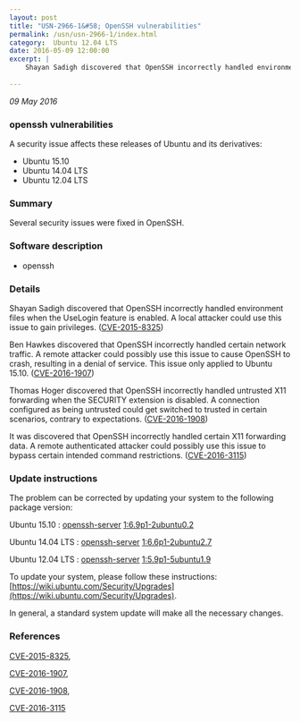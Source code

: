 ```yaml
---
layout: post
title: "USN-2966-1&#58; OpenSSH vulnerabilities"
permalink: /usn/usn-2966-1/index.html
category:  Ubuntu 12.04 LTS
date: 2016-05-09 12:00:00
excerpt: |
    Shayan Sadigh discovered that OpenSSH incorrectly handled environment files when the UseLogin feature is enabled. A local attacker could use this issue to gain privileges. ([CVE-2015-8325](http://people.ubuntu.com/~ubuntu-security/cve/CVE-2015-8325))
    
--- 
```

 
 

*09 May 2016*

### openssh vulnerabilities

A security issue affects these releases of Ubuntu and its derivatives:

* Ubuntu 15.10
* Ubuntu 14.04 LTS
* Ubuntu 12.04 LTS

### Summary

Several security issues were fixed in OpenSSH. 

### Software description

* openssh 

### Details

Shayan Sadigh discovered that OpenSSH incorrectly handled environment files when the UseLogin feature is enabled. A local attacker could use this issue to gain privileges. ([CVE-2015-8325](http://people.ubuntu.com/~ubuntu-security/cve/CVE-2015-8325))

Ben Hawkes discovered that OpenSSH incorrectly handled certain network traffic. A remote attacker could possibly use this issue to cause OpenSSH to crash, resulting in a denial of service. This issue only applied to Ubuntu 15.10. ([CVE-2016-1907](http://people.ubuntu.com/~ubuntu-security/cve/CVE-2016-1907))

Thomas Hoger discovered that OpenSSH incorrectly handled untrusted X11 forwarding when the SECURITY extension is disabled. A connection configured as being untrusted could get switched to trusted in certain scenarios, contrary to expectations. ([CVE-2016-1908](http://people.ubuntu.com/~ubuntu-security/cve/CVE-2016-1908))

It was discovered that OpenSSH incorrectly handled certain X11 forwarding data. A remote authenticated attacker could possibly use this issue to bypass certain intended command restrictions. ([CVE-2016-3115](http://people.ubuntu.com/~ubuntu-security/cve/CVE-2016-3115)) 

### Update instructions

The problem can be corrected by updating your system to the following package version:

Ubuntu 15.10
 : [openssh-server](https://launchpad.net/ubuntu/+source/openssh) <span> [1:6.9p1-2ubuntu0.2](https://launchpad.net/ubuntu/+source/openssh/1:6.9p1-2ubuntu0.2) </span> 

Ubuntu 14.04 LTS
 : [openssh-server](https://launchpad.net/ubuntu/+source/openssh) <span> [1:6.6p1-2ubuntu2.7](https://launchpad.net/ubuntu/+source/openssh/1:6.6p1-2ubuntu2.7) </span> 

Ubuntu 12.04 LTS
 : [openssh-server](https://launchpad.net/ubuntu/+source/openssh) <span> [1:5.9p1-5ubuntu1.9](https://launchpad.net/ubuntu/+source/openssh/1:5.9p1-5ubuntu1.9) </span> 

To update your system, please follow these instructions: [https://wiki.ubuntu.com/Security/Upgrades](https://wiki.ubuntu.com/Security/Upgrades).

In general, a standard system update will make all the necessary changes. 

### References

 
 [CVE-2015-8325](http://people.ubuntu.com/~ubuntu-security/cve/CVE-2015-8325), 

 [CVE-2016-1907](http://people.ubuntu.com/~ubuntu-security/cve/CVE-2016-1907), 

 [CVE-2016-1908](http://people.ubuntu.com/~ubuntu-security/cve/CVE-2016-1908), 

 [CVE-2016-3115](http://people.ubuntu.com/~ubuntu-security/cve/CVE-2016-3115)
 

